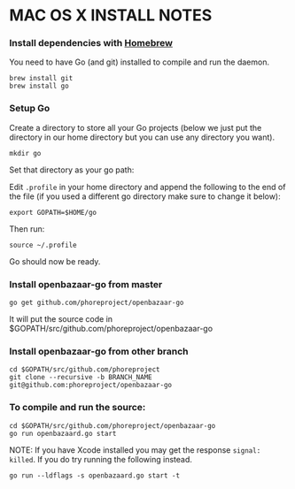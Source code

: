 MAC OS X INSTALL NOTES
====================

### Install dependencies with [Homebrew](http://brew.sh/)

You need to have Go (and git) installed to compile and run the daemon.

```
brew install git
brew install go
```

### Setup Go

Create a directory to store all your Go projects (below we just put the directory in our home directory but you can use any directory you want).

```
mkdir go
```

Set that directory as your go path:

Edit `.profile` in your home directory and append the following to the end of the file (if you used a different go directory make sure to change it below):
```
export GOPATH=$HOME/go
```

Then run:
```
source ~/.profile
```

Go should now be ready.

### Install openbazaar-go from master

```
go get github.com/phoreproject/openbazaar-go
```

It will put the source code in $GOPATH/src/github.com/phoreproject/openbazaar-go

### Install openbazaar-go from other branch
```
cd $GOPATH/src/github.com/phoreproject
git clone --recursive -b BRANCH_NAME git@github.com:phoreproject/openbazaar-go
```

### To compile and run the source:
```
cd $GOPATH/src/github.com/phoreproject/openbazaar-go
go run openbazaard.go start
```

NOTE: If you have Xcode installed you may get the response `signal: killed`. If you do try running the following instead.

```
go run --ldflags -s openbazaard.go start -t
```
